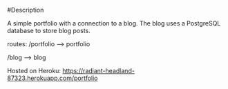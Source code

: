 #Description

A simple portfolio with a connection to a blog. The blog uses a PostgreSQL database to store blog posts. 

routes:
 /portfolio  --> portfolio
 
 /blog  --> blog

 Hosted on Heroku: https://radiant-headland-87323.herokuapp.com/portfolio